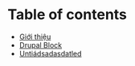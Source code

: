 # Table of contents

* [Giới thiệu](README.md)
* [Drupal Block](drupal-block.md)
* [Untiádsadasdatled](untiadsadasdatled.md)

